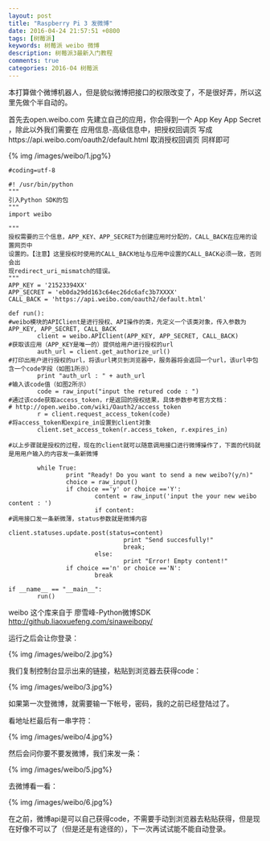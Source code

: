 ```yaml
---
layout: post
title: "Raspberry Pi 3 发微博"
date: 2016-04-24 21:57:51 +0800
tags: [树莓派]
keywords: 树莓派 weibo 微博
description: 树莓派3最新入门教程
comments: true
categories: 2016-04 树莓派
---
```

本打算做个微博机器人，但是貌似微博把接口的权限改变了，不是很好弄，所以这里先做个半自动的。

首先去open.weibo.com 先建立自己的应用，你会得到一个 App Key App Secret ，除此以外我们需要在 应用信息-高级信息中，把授权回调页 写成https://api.weibo.com/oauth2/default.html 取消授权回调页 同样即可
<!--more-->
{% img /images/weibo/1.jpg%}

```
#coding=utf-8

#! /usr/bin/python
"""
引入Python SDK的包
"""
import weibo

"""
授权需要的三个信息，APP_KEY、APP_SECRET为创建应用时分配的，CALL_BACK在应用的设置网页中
设置的。【注意】这里授权时使用的CALL_BACK地址与应用中设置的CALL_BACK必须一致，否则会出
现redirect_uri_mismatch的错误。
"""
APP_KEY = '21523394XX'  
APP_SECRET = 'eb0da29dd163c64ec26dc6afc3b7XXXX'  
CALL_BACK = 'https://api.weibo.com/oauth2/default.html'

def run():  
#weibo模块的APIClient是进行授权、API操作的类，先定义一个该类对象，传入参数为APP_KEY, APP_SECRET, CALL_BACK
        client = weibo.APIClient(APP_KEY, APP_SECRET, CALL_BACK)  
#获取该应用（APP_KEY是唯一的）提供给用户进行授权的url
        auth_url = client.get_authorize_url()  
#打印出用户进行授权的url，将该url拷贝到浏览器中，服务器将会返回一个url，该url中包含一个code字段（如图1所示）
        print "auth_url : " + auth_url  
#输入该code值（如图2所示）
        code = raw_input("input the retured code : ")  
#通过该code获取access_token，r是返回的授权结果，具体参数参考官方文档：
# http://open.weibo.com/wiki/Oauth2/access_token
        r = client.request_access_token(code)  
#将access_token和expire_in设置到client对象
        client.set_access_token(r.access_token, r.expires_in)

#以上步骤就是授权的过程，现在的client就可以随意调用接口进行微博操作了，下面的代码就是用用户输入的内容发一条新微博

        while True:  
                print "Ready! Do you want to send a new weibo?(y/n)"  
                choice = raw_input()  
                if choice =='y' or choice =='Y':  
                        content = raw_input('input the your new weibo content : ')  
                        if content:  
#调用接口发一条新微薄，status参数就是微博内容
                                client.statuses.update.post(status=content)  
                                print "Send succesfully!"  
                                break;  
                        else:  
                                print "Error! Empty content!"  
                if choice =='n' or choice =='N':  
                        break

if __name__ == "__main__":  
        run()		

```		
weibo 这个库来自于 廖雪峰-Python微博SDK http://github.liaoxuefeng.com/sinaweibopy/

运行之后会让你登录：

{% img /images/weibo/2.jpg%}


我们复制控制台显示出来的链接，粘贴到浏览器去获得code：

{% img /images/weibo/3.jpg%}

如果第一次登微博，就需要输一下帐号，密码，我的之前已经登陆过了。

看地址栏最后有一串字符：

{% img /images/weibo/4.jpg%}

然后会问你要不要发微博，我们来发一条：

{% img /images/weibo/5.jpg%}

去微博看一看：

{% img /images/weibo/6.jpg%}


在之前，微博api是可以自己获得code，不需要手动到浏览器去粘贴获得，但是现在好像不可以了（但是还是有途径的），下一次再试试能不能自动登录。